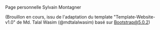 Page personnelle Sylvain Montagner

(Brouillon en cours, issu de l'adaptation du template "Template-Website-v1.0" de Md. Talal Wasim (@mdtalalwasim) basé sur Bootstrap@5.0.2)
